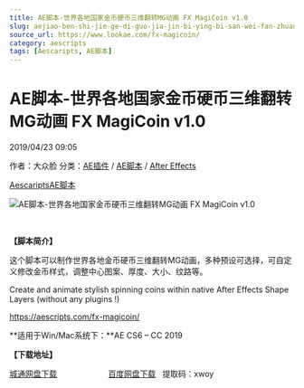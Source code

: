 ```yaml
---
title: AE脚本-世界各地国家金币硬币三维翻转MG动画 FX MagiCoin v1.0
slug: aejiao-ben-shi-jie-ge-di-guo-jia-jin-bi-ying-bi-san-wei-fan-zhuan-mgdong-hua-fx-magicoin-v1-0
source_url: https://www.lookae.com/fx-magicoin/
category: aescripts
tags: [Aescaripts, AE脚本]
---
```

# AE脚本-世界各地国家金币硬币三维翻转MG动画 FX MagiCoin v1.0

2019/04/23 09:05

作者：大众脸
分类：[AE插件](https://www.lookae.com/after-effects/aechajian/) / [AE脚本](https://www.lookae.com/after-effects/aescripts/) / [After Effects](https://www.lookae.com/after-effects/)

[Aescaripts](https://www.lookae.com/tag/aescaripts/)[AE脚本](https://www.lookae.com/tag/ae%e8%84%9a%e6%9c%ac/)

![AE脚本-世界各地国家金币硬币三维翻转MG动画 FX MagiCoin v1.0](https://www.lookae.com/wp-content/uploads/2019/04/FX-MagiCoin.jpg "AE脚本-世界各地国家金币硬币三维翻转MG动画 FX MagiCoin v1.0-LookAE.com")

﻿

**【脚本简介】**

这个脚本可以制作世界各地金币硬币三维翻转MG动画，多种预设可选择，可自定义修改金币样式，调整中心图案、厚度、大小、纹路等。

Create and animate stylish spinning coins within native After Effects Shape Layers (without any plugins !)

https://aescripts.com/fx-magicoin/

**适用于Win/Mac系统下：**AE CS6 – CC 2019

**【下载地址】**

[城通网盘下载](https://lookae.ctfile.com/fs/680462-367630762)                       [百度网盘下载](https://pan.baidu.com/s/11M9e8BTZaBpz-1FqWdaLPA)   提取码：xwoy
